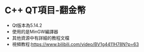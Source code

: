 # C++ QT項目-翻金幣

- Qt版本為5.14.2
- 使用的是MinGW編譯器
- 其他資源中有詳細的教程文檔
- 視頻教程:https://www.bilibili.com/video/BV1g4411H78N?p=63
